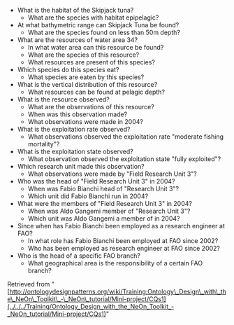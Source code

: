 * What is the habitat of the Skipjack tuna?
	+ What are the species with habitat epipelagic?
* At what bathymetric range can Skipjack Tuna be found?
	+ What are the species found on less than 50m depth?
* What are the resources of water area 34?
	+ In what water area can this resource be found?
	+ What are the species of this resource?
	+ What resources are present of this species?
* Which species do this species eat?
	+ What species are eaten by this species?
* What is the vertical distribution of this resource?
	+ What resources can be found at pelagic depth?
* What is the resource observed?
	+ What are the observations of this resource?
	+ When was this observation made?
	+ What observations were made in 2004?
* What is the exploitation rate observed?
	+ What observations observed the exploitation rate "moderate fishing mortality"?
* What is the exploitation state observed?
	+ What observation observed the exploitation state "fully exploited"?
* Which research unit made this observation?
	+ What observations were made by "Field Research Unit 3"?
* Who was the head of "Field Research Unit 3" in 2004?
	+ When was Fabio Bianchi head of "Research Unit 3"?
	+ Which unit did Fabio Bianchi run in 2004?
* What were the members of "Field Research Unit 3" in 2004?
	+ When was Aldo Gangemi member of "Research Unit 3"?
	+ Which unit was Aldo Gangemi a member of in 2004?
* Since when has Fabio Bianchi been employed as a research engineer at FAO?
	+ In what role has Fabio Bianchi been employed at FAO since 2002?
	+ Who has been employed as research engineer at FAO since 2002?
* Who is the head of a specific FAO branch?
	+ What geographical area is the responsibility of a certain FAO branch?




Retrieved from "[http://ontologydesignpatterns.org/wiki/Training:Ontology\_Design\_with\_the\_NeOn\_Toolkit\_-\_NeOn\_tutorial/Mini-project/CQs1](../../../Training/Ontology_Design_with_the_NeOn_Toolkit_-_NeOn_tutorial/Mini-project/CQs1)"
